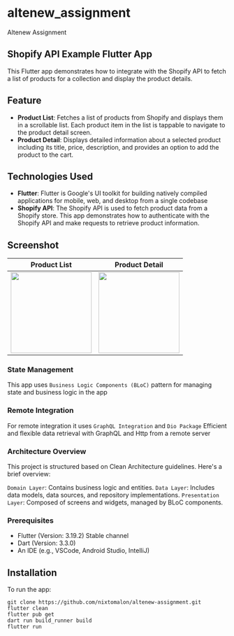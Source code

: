 # altenew_assignment

Altenew Assignment

## Shopify API Example Flutter App

This Flutter app demonstrates how to integrate with the Shopify API to fetch a list of products for a collection and display the product details.

## Feature
- **Product List**: Fetches a list of products from Shopify and displays them in a scrollable list. Each product item in the list is tappable to navigate to the product detail screen.
- **Product Detail**: Displays detailed information about a selected product including its title, price, description, and provides an option to add the product to the cart.

## Technologies Used
- **Flutter**: Flutter is Google's UI toolkit for building natively compiled applications for mobile, web, and desktop from a single codebase
- **Shopify API**: The Shopify API is used to fetch product data from a Shopify store. This app demonstrates how to authenticate with the Shopify API and make requests to retrieve product information.

## Screenshot
| Product List | Product Detail |
|--------------|----------------|
| <img src="https://github.com/nixtomalon/Recipe-Finder/blob/master/assets/product_list.png" width="185"/> | <img src="https://github.com/nixtomalon/Recipe-Finder/blob/master/assets/product_detail.png" width="185"/> |


### State Management

This app uses ``Business Logic Components (BLoC)`` pattern for managing state and business logic in the app

### Remote Integration

For remote integration it uses ``GraphQL Integration`` and ``Dio Package`` Efficient and flexible data retrieval with GraphQL and Http from a remote server

### Architecture Overview

This project is structured based on Clean Architecture guidelines. Here's a brief overview:

``Domain Layer``: Contains business logic and entities.
``Data Layer``: Includes data models, data sources, and repository implementations.
``Presentation Layer``: Composed of screens and widgets, managed by BLoC components.

### Prerequisites

- Flutter (Version: 3.19.2) Stable channel
- Dart (Version: 3.3.0)
- An IDE (e.g., VSCode, Android Studio, IntelliJ)

## Installation
To run the app:
```shell
git clone https://github.com/nixtomalon/altenew-assignment.git
flutter clean
flutter pub get
dart run build_runner build
flutter run
```